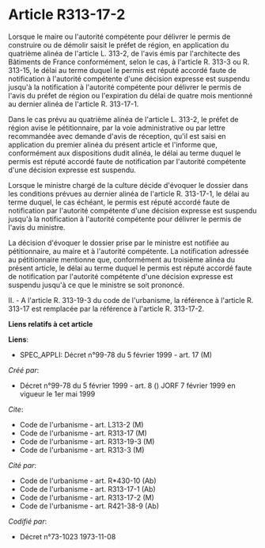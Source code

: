 # Article R313-17-2

Lorsque le maire ou l'autorité compétente pour délivrer le permis de construire ou de démolir saisit le préfet de région, en
application du quatrième alinéa de l'article L. 313-2, de l'avis émis par l'architecte des Bâtiments de France conformément,
selon le cas, à l'article R. 313-3 ou R. 313-15, le délai au terme duquel le permis est réputé accordé faute de notification
à l'autorité compétente d'une décision expresse est suspendu jusqu'à la notification à l'autorité compétente pour délivrer le
permis de l'avis du préfet de région ou l'expiration du délai de quatre mois mentionné au dernier alinéa de l'article R.
313-17-1.

Dans le cas prévu au quatrième alinéa de l'article L. 313-2, le préfet de région avise le pétitionnaire, par la voie
administrative ou par lettre recommandée avec demande d'avis de réception, qu'il est saisi en application du premier alinéa
du présent article et l'informe que, conformément aux dispositions dudit alinéa, le délai au terme duquel le permis est
réputé accordé faute de notification par l'autorité compétente d'une décision expresse est suspendu.

Lorsque le ministre chargé de la culture décide d'évoquer le dossier dans les conditions prévues au dernier alinéa de
l'article R. 313-17-1, le délai au terme duquel, le cas échéant, le permis est réputé accordé faute de notification par
l'autorité compétente d'une décision expresse est suspendu jusqu'à la notification à l'autorité compétente pour délivrer le
permis de l'avis du ministre.

La décision d'évoquer le dossier prise par le ministre est notifiée au pétitionnaire, au maire et à l'autorité compétente. La
notification adressée au pétitionnaire mentionne que, conformément au troisième alinéa du présent article, le délai au terme
duquel le permis est réputé accordé faute de notification par l'autorité compétente d'une décision expresse est suspendu
jusqu'à ce que le ministre se soit prononcé.

II. - A l'article R. 313-19-3 du code de l'urbanisme, la référence à l'article R. 313-17 est remplacée par la référence à
l'article R. 313-17-2.

**Liens relatifs à cet article**

**Liens**:

  - SPEC_APPLI: Décret n°99-78 du 5 février 1999 - art. 17 (M)

_Créé par_:

  - Décret n°99-78 du 5 février 1999 - art. 8 () JORF 7 février 1999 en vigueur le 1er mai 1999

_Cite_:

  - Code de l'urbanisme - art. L313-2 (M)
  - Code de l'urbanisme - art. R313-17 (M)
  - Code de l'urbanisme - art. R313-19-3 (M)
  - Code de l'urbanisme - art. R313-3 (M)

_Cité par_:

  - Code de l'urbanisme - art. R*430-10 (Ab)
  - Code de l'urbanisme - art. R313-17-1 (Ab)
  - Code de l'urbanisme - art. R313-17-2 (M)
  - Code de l'urbanisme - art. R421-38-9 (Ab)

_Codifié par_:

  - Décret n°73-1023 1973-11-08
